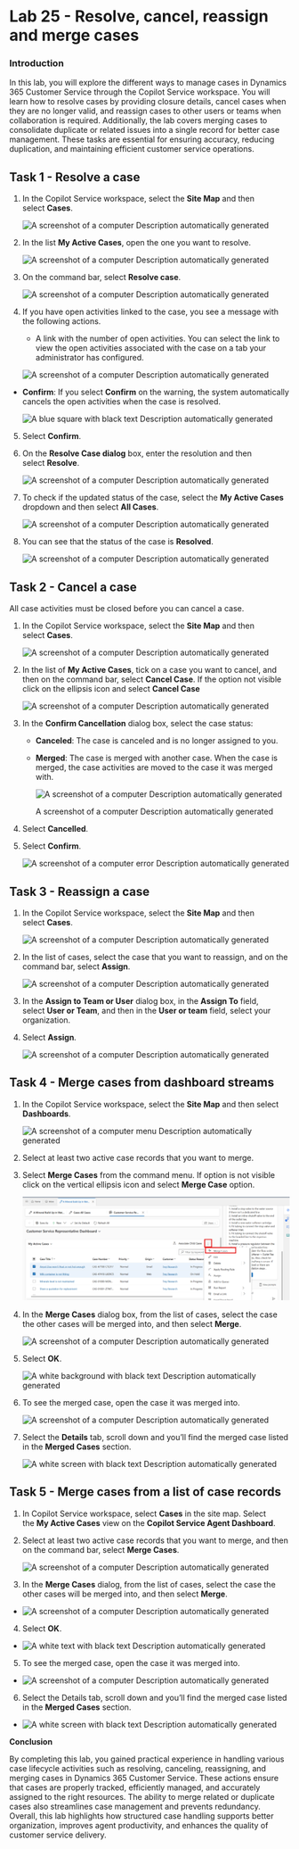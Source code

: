 # Lab 25 - Resolve, cancel, reassign and merge cases

### Introduction

In this lab, you will explore the different ways to manage cases in
Dynamics 365 Customer Service through the Copilot Service workspace. You
will learn how to resolve cases by providing closure details, cancel
cases when they are no longer valid, and reassign cases to other users
or teams when collaboration is required. Additionally, the lab covers
merging cases to consolidate duplicate or related issues into a single
record for better case management. These tasks are essential for
ensuring accuracy, reducing duplication, and maintaining efficient
customer service operations.

## Task 1 - Resolve a case

1.  In the Copilot Service workspace, select the **Site Map** and then
    select **Cases**.

    ![A screenshot of a computer Description automatically
  generated](./media/image1.png)

2.  In the list **My Active Cases**, open the one you want to resolve.

    ![A screenshot of a computer Description automatically
  generated](./media/image2.png)

3.  On the command bar, select **Resolve case**.

    ![A screenshot of a computer Description automatically
  generated](./media/image3.png)

4.  If you have open activities linked to the case, you see a message
    with the following actions.

    - A link with the number of open activities. You can select the link
      to view the open activities associated with the case on a tab your
      administrator has configured.

    ![A screenshot of a computer Description automatically
  generated](./media/image4.png)

  - **Confirm**: If you select **Confirm** on the warning, the system
    automatically cancels the open activities when the case is resolved.

    ![A blue square with black text Description automatically
  generated](./media/image5.png)

5.  Select **Confirm**.

6.  On the **Resolve Case dialog** box, enter the resolution and then
    select **Resolve**.

    ![A screenshot of a computer Description automatically
  generated](./media/image6.png)

7.  To check if the updated status of the case, select the **My Active
    Cases** dropdown and then select **All Cases**.

    ![A screenshot of a computer Description automatically
  generated](./media/image7.png)

8.  You can see that the status of the case is **Resolved**.

    ![A screenshot of a computer Description automatically
  generated](./media/image8.png)

## Task 2 - Cancel a case

All case activities must be closed before you can cancel a case.

1.  In the Copilot Service workspace, select the **Site Map** and then
    select **Cases**.

    ![A screenshot of a computer Description automatically
  generated](./media/image1.png)

2.  In the list of **My Active Cases**, tick on a case you want to
    cancel, and then on the command bar, select **Cancel Case**. If the
    option not visible click on the ellipsis icon and select **Cancel
    Case**

    ![A screenshot of a computer Description automatically
  generated](./media/image9.png)

3.  In the **Confirm Cancellation** dialog box, select the case status:

    - **Canceled**: The case is canceled and is no longer assigned to
      you.

    - **Merged**: The case is merged with another case. When the case is
      merged, the case activities are moved to the case it was merged
      with.

      ![A screenshot of a computer Description automatically
  generated](./media/image10.png)

      A screenshot of a computer Description automatically generated

4.  Select **Cancelled**.

5.  Select **Confirm**.

    ![A screenshot of a computer error Description automatically
  generated](./media/image11.png)

## Task 3 - Reassign a case

1.  In the Copilot Service workspace, select the **Site Map** and then
    select **Cases**.

    ![A screenshot of a computer Description automatically
  generated](./media/image1.png)

2.  In the list of cases, select the case that you want to reassign, and
    on the command bar, select **Assign**.

    ![A screenshot of a computer Description automatically
  generated](./media/image12.png)

3.  In the **Assign to Team or User** dialog box, in the **Assign
    To** field, select **User or Team**, and then in the **User or
    team** field, select your organization.

4.  Select **Assign**.

    ![A screenshot of a computer Description automatically
  generated](./media/image13.png)

## Task 4 - Merge cases from dashboard streams

1.  In the Copilot Service workspace, select the **Site Map** and then
    select **Dashboards**.

    ![A screenshot of a computer menu Description automatically
  generated](./media/image14.png)

2.  Select at least two active case records that you want to merge.

3.  Select **Merge Cases** from the command menu. If option is not
    visible click on the vertical ellipsis icon and select **Merge
    Case** option.

    ![](./media/image15.png)

4.  In the **Merge Cases** dialog box, from the list of cases, select
    the case the other cases will be merged into, and then
    select **Merge**.

    ![A screenshot of a computer Description automatically
  generated](./media/image16.png)

5.  Select **OK**.

    ![A white background with black text Description automatically
  generated](./media/image17.png)

6.  To see the merged case, open the case it was merged into.

    ![A screenshot of a computer Description automatically
  generated](./media/image18.png)

7.  Select the **Details** tab, scroll down and you’ll find the merged
    case listed in the **Merged Cases** section.

    ![A white screen with black text Description automatically
  generated](./media/image19.png)

## Task 5 - Merge cases from a list of case records

1.  In Copilot Service workspace, select **Cases** in the site map.
    Select the **My Active Cases** view on the **Copilot Service Agent
    Dashboard**.

2.  Select at least two active case records that you want to merge, and
    then on the command bar, select **Merge Cases**.

    ![A screenshot of a computer Description automatically
  generated](./media/image20.png)

3.  In the **Merge Cases** dialog, from the list of cases, select the
    case the other cases will be merged into, and then select **Merge**.

- ![A screenshot of a computer Description automatically
  generated](./media/image21.png)

4.  Select **OK**.

- ![A white text with black text Description automatically
  generated](./media/image22.png)

5.  To see the merged case, open the case it was merged into.

- ![A screenshot of a computer Description automatically
  generated](./media/image23.png)

6.  Select the Details tab, scroll down and you’ll find the merged case
    listed in the **Merged Cases** section.

- ![A white screen with black text Description automatically
  generated](./media/image24.png)

**Conclusion**

By completing this lab, you gained practical experience in handling
various case lifecycle activities such as resolving, canceling,
reassigning, and merging cases in Dynamics 365 Customer Service. These
actions ensure that cases are properly tracked, efficiently managed, and
accurately assigned to the right resources. The ability to merge related
or duplicate cases also streamlines case management and prevents
redundancy. Overall, this lab highlights how structured case handling
supports better organization, improves agent productivity, and enhances
the quality of customer service delivery.
